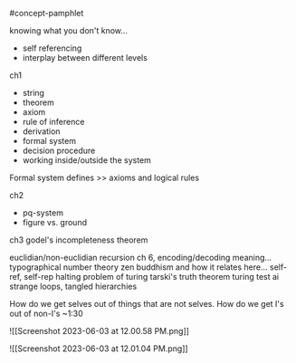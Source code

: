 #concept-pamphlet 

knowing what you don't know...

- self referencing
- interplay between different levels

ch1
- string
- theorem
- axiom
- rule of inference
- derivation
- formal system
- decision procedure
- working inside/outside the system

Formal system defines >> axioms and logical rules


ch2
- pq-system
- figure vs. ground

ch3
godel's incompleteness theorem

euclidian/non-euclidian
recursion
ch 6, encoding/decoding meaning...
typographical number theory
zen buddhism and how it relates here...
self-ref, self-rep
halting problem of turing
tarski's truth theorem
turing test
ai
strange loops, tangled hierarchies



How do we get selves out of things that are not selves. 
How do we get I's out of non-I's
~1:30


![[Screenshot 2023-06-03 at 12.00.58 PM.png]]

![[Screenshot 2023-06-03 at 12.01.04 PM.png]]
